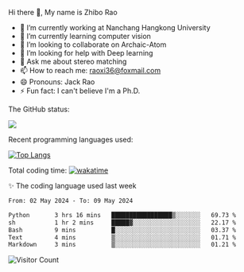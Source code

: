 Hi there 👋, My name is Zhibo Rao
- 🔭 I’m currently working at Nanchang Hangkong University
- 🌱 I’m currently learning computer vision
- 👯 I’m looking to collaborate on Archaic-Atom
- 🤔 I’m looking for help with Deep learning
- 💬 Ask me about stereo matching
- 📫 How to reach me: raoxi36@foxmail.com
- 😄 Pronouns: Jack Rao
- ⚡ Fun fact: I can't believe I'm a Ph.D.

The GitHub status:

![](https://github-readme-stats.vercel.app/api?username=ZhiboRao)

Recent programming languages used:

[![Top Langs](https://github-readme-stats.vercel.app/api/top-langs/?username=ZhiboRao&layout=compact)](https://github.com/anuraghazra/github-readme-stats)

Total coding time: [![wakatime](https://wakatime.com/badge/user/51ec5ec7-4742-4243-9eea-732ade32c0b7.svg)](https://wakatime.com/@51ec5ec7-4742-4243-9eea-732ade32c0b7)

✨ The coding language used last week 
<!--START_SECTION:waka-->

```txt
From: 02 May 2024 - To: 09 May 2024

Python       3 hrs 16 mins   █████████████████▒░░░░░░░   69.73 %
sh           1 hr 2 mins     █████▓░░░░░░░░░░░░░░░░░░░   22.17 %
Bash         9 mins          █░░░░░░░░░░░░░░░░░░░░░░░░   03.37 %
Text         4 mins          ▒░░░░░░░░░░░░░░░░░░░░░░░░   01.71 %
Markdown     3 mins          ▒░░░░░░░░░░░░░░░░░░░░░░░░   01.21 %
```

<!--END_SECTION:waka-->

![Visitor Count](https://profile-counter.glitch.me/Raohaocheng/count.svg)
